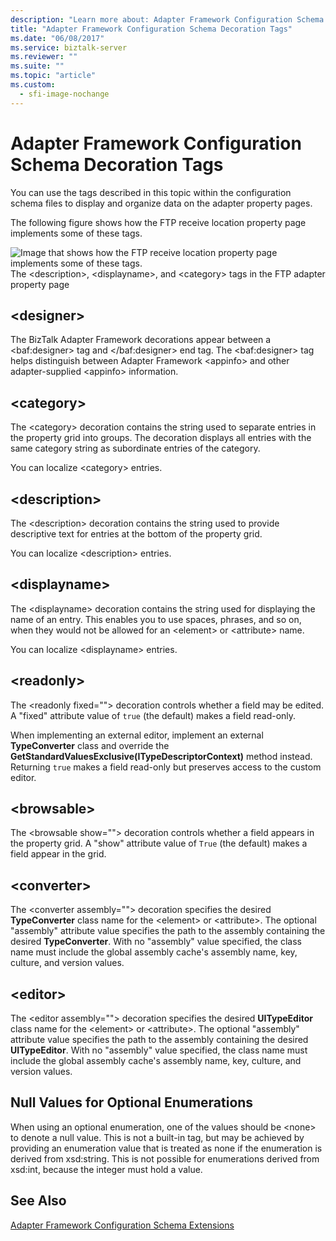 ```yaml
---
description: "Learn more about: Adapter Framework Configuration Schema Decoration Tags"
title: "Adapter Framework Configuration Schema Decoration Tags"
ms.date: "06/08/2017"
ms.service: biztalk-server
ms.reviewer: ""
ms.suite: ""
ms.topic: "article"
ms.custom:
  - sfi-image-nochange
---
```

# Adapter Framework Configuration Schema Decoration Tags
You can use the tags described in this topic within the configuration schema files to display and organize data on the adapter property pages.  
  
 The following figure shows how the FTP receive location property page implements some of these tags.  
  
 ![Image that shows how the FTP receive location property page implements some of these tags.](../core/media/ebiz-prog-custad-tags.gif "ebiz_prog_custad_tags")  
The \<description\>, \<displayname\>, and \<category\> tags in the FTP adapter property page  
  
## \<designer\>  
 The BizTalk Adapter Framework decorations appear between a \<baf:designer\> tag and \</baf:designer\> end tag. The \<baf:designer\> tag helps distinguish between Adapter Framework \<appinfo\> and other adapter-supplied \<appinfo\> information.  
  
## \<category\>  
 The \<category\> decoration contains the string used to separate entries in the property grid into groups. The decoration displays all entries with the same category string as subordinate entries of the category.  
  
 You can localize \<category\> entries.  
  
## \<description\>  
 The \<description\> decoration contains the string used to provide descriptive text for entries at the bottom of the property grid.  
  
 You can localize \<description\> entries.  
  
## \<displayname\>  
 The \<displayname\> decoration contains the string used for displaying the name of an entry. This enables you to use spaces, phrases, and so on, when they would not be allowed for an \<element\> or \<attribute\> name.  
  
 You can localize \<displayname\> entries.  
  
## \<readonly\>  
 The \<readonly fixed=""\> decoration controls whether a field may be edited. A "fixed" attribute value of `true` (the default) makes a field read-only.  
  
 When implementing an external editor, implement an external **TypeConverter** class and override the **GetStandardValuesExclusive(ITypeDescriptorContext)** method instead. Returning `true` makes a field read-only but preserves access to the custom editor.  
  
## \<browsable\>  
 The \<browsable show=""\> decoration controls whether a field appears in the property grid. A "show" attribute value of `True` (the default) makes a field appear in the grid.  
  
## \<converter\>  
 The \<converter assembly=""\> decoration specifies the desired **TypeConverter** class name for the \<element\> or \<attribute\>. The optional "assembly" attribute value specifies the path to the assembly containing the desired **TypeConverter**. With no "assembly" value specified, the class name must include the global assembly cache's assembly name, key, culture, and version values.  
  
## \<editor\>  
 The \<editor assembly=""\> decoration specifies the desired **UITypeEditor** class name for the \<element\> or \<attribute\>. The optional "assembly" attribute value specifies the path to the assembly containing the desired **UITypeEditor**. With no "assembly" value specified, the class name must include the global assembly cache's assembly name, key, culture, and version values.  
  
## Null Values for Optional Enumerations  
 When using an optional enumeration, one of the values should be \<none\> to denote a null value. This is not a built-in tag, but may be achieved by providing an enumeration value that is treated as none if the enumeration is derived from xsd:string. This is not possible for enumerations derived from xsd:int, because the integer must hold a value.  
  
## See Also  
 [Adapter Framework Configuration Schema Extensions](../core/adapter-framework-configuration-schema-extensions.md)
